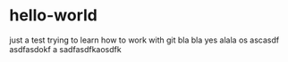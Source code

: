 # hello-world
just a test
trying to learn how to work with git
bla bla yes alala
os 
ascasdf 
asdfasdokf a
sadfasdfkaosdfk
